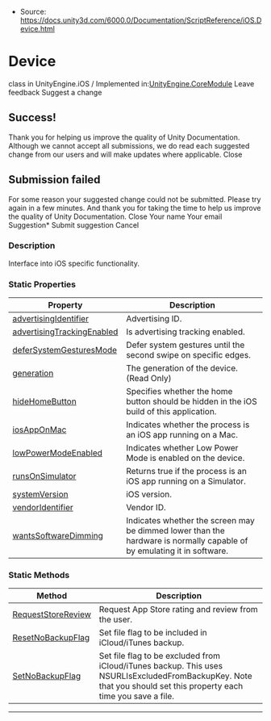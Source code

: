 * Source: https://docs.unity3d.com/6000.0/Documentation/ScriptReference/iOS.Device.html

# Device
class in UnityEngine.iOS
/
Implemented in:[UnityEngine.CoreModule](https://docs.unity3d.com/6000.0/Documentation/ScriptReference/UnityEngine.CoreModule.html)
Leave feedback
Suggest a change
## Success!
Thank you for helping us improve the quality of Unity Documentation. Although we cannot accept all submissions, we do read each suggested change from our users and will make updates where applicable.
Close
## Submission failed
For some reason your suggested change could not be submitted. Please <a>try again</a> in a few minutes. And thank you for taking the time to help us improve the quality of Unity Documentation.
Close
Your name Your email Suggestion* Submit suggestion
Cancel
### Description
Interface into iOS specific functionality.
### Static Properties
Property | Description  
---|---  
[advertisingIdentifier](https://docs.unity3d.com/6000.0/Documentation/ScriptReference/iOS.Device-advertisingIdentifier.html) | Advertising ID.  
[advertisingTrackingEnabled](https://docs.unity3d.com/6000.0/Documentation/ScriptReference/iOS.Device-advertisingTrackingEnabled.html) | Is advertising tracking enabled.  
[deferSystemGesturesMode](https://docs.unity3d.com/6000.0/Documentation/ScriptReference/iOS.Device-deferSystemGesturesMode.html) | Defer system gestures until the second swipe on specific edges.  
[generation](https://docs.unity3d.com/6000.0/Documentation/ScriptReference/iOS.Device-generation.html) | The generation of the device. (Read Only)  
[hideHomeButton](https://docs.unity3d.com/6000.0/Documentation/ScriptReference/iOS.Device-hideHomeButton.html) | Specifies whether the home button should be hidden in the iOS build of this application.  
[iosAppOnMac](https://docs.unity3d.com/6000.0/Documentation/ScriptReference/iOS.Device-iosAppOnMac.html) | Indicates whether the process is an iOS app running on a Mac.  
[lowPowerModeEnabled](https://docs.unity3d.com/6000.0/Documentation/ScriptReference/iOS.Device-lowPowerModeEnabled.html) | Indicates whether Low Power Mode is enabled on the device.  
[runsOnSimulator](https://docs.unity3d.com/6000.0/Documentation/ScriptReference/iOS.Device-runsOnSimulator.html) | Returns true if the process is an iOS app running on a Simulator.  
[systemVersion](https://docs.unity3d.com/6000.0/Documentation/ScriptReference/iOS.Device-systemVersion.html) | iOS version.  
[vendorIdentifier](https://docs.unity3d.com/6000.0/Documentation/ScriptReference/iOS.Device-vendorIdentifier.html) | Vendor ID.  
[wantsSoftwareDimming](https://docs.unity3d.com/6000.0/Documentation/ScriptReference/iOS.Device-wantsSoftwareDimming.html) | Indicates whether the screen may be dimmed lower than the hardware is normally capable of by emulating it in software.  
### Static Methods
Method | Description  
---|---  
[RequestStoreReview](https://docs.unity3d.com/6000.0/Documentation/ScriptReference/iOS.Device.RequestStoreReview.html) | Request App Store rating and review from the user.  
[ResetNoBackupFlag](https://docs.unity3d.com/6000.0/Documentation/ScriptReference/iOS.Device.ResetNoBackupFlag.html) | Set file flag to be included in iCloud/iTunes backup.  
[SetNoBackupFlag](https://docs.unity3d.com/6000.0/Documentation/ScriptReference/iOS.Device.SetNoBackupFlag.html) | Set file flag to be excluded from iCloud/iTunes backup. This uses NSURLIsExcludedFromBackupKey. Note that you should set this property each time you save a file.  
* * *
